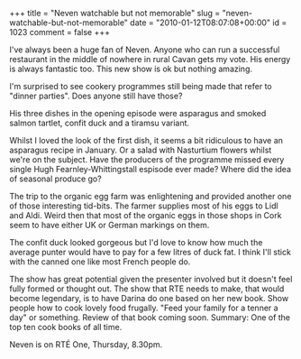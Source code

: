 +++
title = "Neven watchable but not memorable"
slug = "neven-watchable-but-not-memorable"
date = "2010-01-12T08:07:08+00:00"
id = 1023
comment = false
+++

I've always been a huge fan of Neven. Anyone who can run a successful restaurant in the middle of nowhere in rural Cavan gets my vote. His energy is always fantastic too. This new show is ok but nothing amazing.

I'm surprised to see cookery programmes still being made that refer to "dinner parties". Does anyone still have those? 

His three dishes in the opening episode were asparagus and smoked salmon tartlet, confit duck and a tiramsu variant.

Whilst I loved the look of the first dish, it seems a bit ridiculous to have an asparagus recipe in January. Or a salad with Nasturtium flowers whilst we're on the subject. Have the producers of the programme missed every single Hugh Fearnley-Whittingstall espisode ever made? Where did the idea of seasonal produce go?

The trip to the organic egg farm was enlightening and provided another one of those interesting tid-bits. The farmer supplies most of his eggs to Lidl and Aldi. Weird then that most of the organic eggs in those shops in Cork seem to have either UK or German markings on them.

The confit duck looked gorgeous but I'd love to know how much the average punter would have to pay for a few litres of duck fat. I think I'll stick with the canned one like most French people do.

The show has great potential given the presenter involved but it doesn't feel fully formed or thought out. The show that RTE needs to make, that would become legendary, is to have Darina do one based on her new book. Show people how to cook lovely food frugally. "Feed your family for a tenner a day" or something. Review of that book coming soon. Summary: One of the top ten cook books of all time.

Neven is on RTÉ One, Thursday, 8.30pm.
